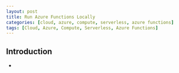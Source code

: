 ```yaml
---
layout: post
title: Run Azure Functions Locally
categories: [cloud, azure, compute, serverless, azure functions]
tags: [Cloud, Azure, Compute, Serverless, Azure Functions]
---
```


## Introduction

- 